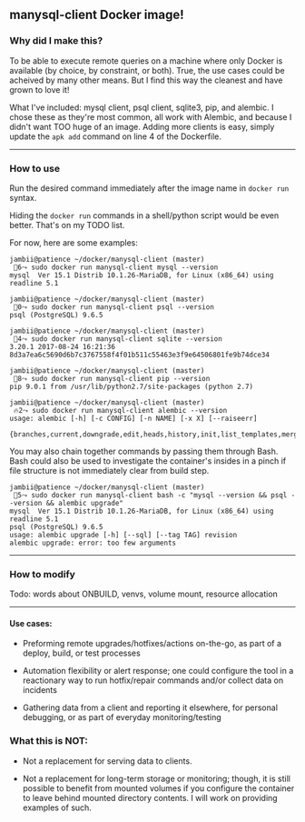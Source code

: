 ## manysql-client Docker image!

### Why did I make this?

To be able to execute remote queries on a machine where only Docker is available (by choice, by constraint, or both).
True, the use cases could be acheived by many other means. But I find this way the cleanest and have grown to love it!

What I've included: mysql client, psql client, sqlite3, pip, and alembic. I chose these as they're most common, all work with Alembic, and because I didn't want TOO huge of an image.
Adding more clients is easy, simply update the `apk add` command on line 4 of the Dockerfile.

---


### How to use

Run the desired command immediately after the image name in `docker run` syntax.

Hiding the `docker run` commands in a shell/python script would be even better. That's on my TODO list.

For now, here are some examples:

```
jambii@patience ~/docker/manysql-client (master)
 🌈6⤳ sudo docker run manysql-client mysql --version
mysql  Ver 15.1 Distrib 10.1.26-MariaDB, for Linux (x86_64) using readline 5.1

jambii@patience ~/docker/manysql-client (master)
 🌈0⤳ sudo docker run manysql-client psql --version
psql (PostgreSQL) 9.6.5

jambii@patience ~/docker/manysql-client (master)
 🌈4⤳ sudo docker run manysql-client sqlite --version
3.20.1 2017-08-24 16:21:36 8d3a7ea6c5690d6b7c3767558f4f01b511c55463e3f9e64506801fe9b74dce34

jambii@patience ~/docker/manysql-client (master)
 🌈8⤳ sudo docker run manysql-client pip --version
pip 9.0.1 from /usr/lib/python2.7/site-packages (python 2.7)

jambii@patience ~/docker/manysql-client (master)
 🔥2⤳ sudo docker run manysql-client alembic --version
usage: alembic [-h] [-c CONFIG] [-n NAME] [-x X] [--raiseerr]
               {branches,current,downgrade,edit,heads,history,init,list_templates,merge,revision,show,stamp,upgrade}
```

You may also chain together commands by passing them through Bash.
Bash could also be used to investigate the container's insides in a pinch if file structure is not immediately clear from build step.

```
jambii@patience ~/docker/manysql-client (master)
 🌈5⤳ sudo docker run manysql-client bash -c "mysql --version && psql --version && alembic upgrade"
mysql  Ver 15.1 Distrib 10.1.26-MariaDB, for Linux (x86_64) using readline 5.1
psql (PostgreSQL) 9.6.5
usage: alembic upgrade [-h] [--sql] [--tag TAG] revision
alembic upgrade: error: too few arguments
```

---


### How to modify 

Todo: words about ONBUILD, venvs, volume mount, resource allocation


---


#### Use cases:

- Preforming remote upgrades/hotfixes/actions on-the-go, as part of a deploy, build, or test processes

- Automation flexibility or alert response; one could configure the tool in a reactionary way to run hotfix/repair commands and/or collect data on incidents

- Gathering data from a client and reporting it elsewhere, for personal debugging, or as part of everyday monitoring/testing



### What this is NOT:

- Not a replacement for serving data to clients.

- Not a replacement for long-term storage or monitoring; though, it is still possible to benefit from mounted volumes if you configure the container to leave behind mounted directory contents. I will work on providing examples of such.
